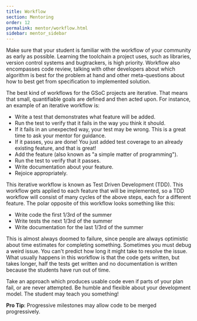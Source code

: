 ```yaml
---
title: Workflow
section: Mentoring
order: 12
permalink: mentor/workflow.html
sidebar: mentor_sidebar
---
```


Make sure that your student is familiar with the workflow of your community as early as possible. Learning the toolchain a project uses, such as libraries, version control systems and bugtrackers, is high priority. Workflow also encompasses code review, talking with other developers about which algorithm is best for the problem at hand and other meta-questions about how to best get from specification to implemented solution.

The best kind of workflows for the GSoC projects are iterative. That means that small, quantifiable goals are defined and then acted upon. For instance, an example of an iterative workflow is:



*   Write a test that demonstrates what feature will be added.
*   Run the test to verify that it fails in the way you think it should.
*   If it fails in an unexpected way, your test may be wrong. This is a great time to ask your mentor for guidance.
*   If it passes, you are done! You just added test coverage to an already existing feature, and that is great!
*   Add the feature (also known as "a simple matter of programming").
*   Run the test to verify that it passes.
*   Write documentation about your feature.
*   Rejoice appropriately.

This iterative workflow is known as Test Driven Development (TDD). This workflow gets applied to each feature that will be implemented, so a TDD workflow will consist of many cycles of the above steps, each for a different feature. The polar opposite of this workflow looks something like this:



*   Write code the first 1/3rd of the summer
*   Write tests the next 1/3rd of the summer
*   Write documentation for the last 1/3rd of the summer

This is almost always doomed to failure, since people are always optimistic about time estimates for completing something. Sometimes you must debug a weird issue. You can't predict how long it might take to resolve the issue. What usually happens in this workflow is that the code gets written, but takes longer, half the tests get written and no documentation is written because the students have run out of time.

Take an approach which produces usable code even if parts of your plan fail, or are never attempted. Be humble and flexible about your development model. The student may teach you something!

**Pro Tip**: Progressive milestones may allow code to be merged progressively.


